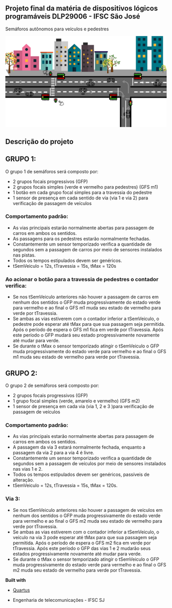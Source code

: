 ## Projeto final da matéria de dispositivos lógicos programáveis DLP29006 - IFSC São José
Semáforos autônomos para veículos e pedestres

![Ilustração doproblema](https://github.com/mftutui/DLP29006/blob/master/imagem-projeto-DLP.jpg)

## Descrição do projeto

## GRUPO 1:
O grupo 1 de semáforos será composto por:
- 2 grupos focais progressivos (GFP)
- 2 grupos focais simples (verde e vermelho para pedestres) (GFS m1)
- 1 botão em cada grupo focal simples para a travessia do pedestre
- 1 sensor de presença em cada sentido de via (via 1 e via 2) para verificação de passagem de veículos

### Comportamento padrão:
- As vias principais estarão normalmente abertas para passagem de carros em ambos os sentidos.
- As passagens para os pedestres estarão normalmente fechadas.
- Constantemente um sensor temporizado verifica a quantidade de segundos sem a passagem de carros por meio de sensores instalados nas pistas.
- Todos os tempos estipulados devem ser genéricos.
- tSemVeiculo = 12s, tTravessia = 15s, tMax = 120s
### Ao acionar o botão para a travessia de pedestres o contador verifica:
- Se nos tSemVeiculo anteriores não houver a passagem de carros em nenhum dos sentidos o GFP muda progressivamente do estado verde para vermelho e ao final o GFS m1 muda seu estado de vermelho para verde por tTravessia.
- Se ambas as vias estiverem com o contador inferior a tSemVeiculo, o pedestre pode esperar até tMax para que sua passagem seja permitida. Após o período de espera o GFS m1 fica em verde por tTravessia. Após este período o GFP mudará seu estado progressivamente novamente até mudar para verde.
- Se durante o tMax o sensor temporizado atingir o tSemVeiculo o GFP muda progressivamente do estado verde para vermelho e ao final o GFS m1 muda seu estado de vermelho para verde por tTravessia.

## GRUPO 2:
O grupo 2 de semáforos será composto por:
- 2 grupos focais progressivos (GFP)
- 1 grupo focal simples (verde, amarelo e vermelho) (GFS m2)
- 1 sensor de presença em cada via (via 1, 2 e 3 )para verificação de passagem de veículos

### Comportamento padrão:
- As vias principais estarão normalmente abertas para passagem de carros em ambos os sentidos.
- A passagem da via 3 estará normalmente fechada, enquanto a passagem da via 2 para a via 4 é livre.
- Constantemente um sensor temporizado verifica a quantidade de segundos sem a passagem de veículos por meio de sensores instalados nas vias 1 e 2.
- Todos os tempos estipulados devem ser genéricos, passíveis de alteração.
- tSemVeiculo = 12s, tTravessia = 15s, tMax = 120s.
### Via 3:
- Se nos tSemVeiculo anteriores não houver a passagem de veículos em nenhum dos sentidos o GFP muda progressivamente do estado verde para vermelho e ao final o GFS m2 muda seu estado de vermelho para verde por tTravessia.
- Se ambas as vias estiverem com o contador inferior a tSemVeiculo, o veículo na via 3 pode esperar até tMax para que sua passagem seja permitida. Após o período de espera o GFS m2 fica em verde por tTravessia. Após este período o GFP das vias 1 e 2 mudarão seus estados progressivamente novamente até mudar para verde.
- Se durante o tMax o sensor temporizado atingir o tSemVeiculo o GFP muda progressivamente do estado verde para vermelho e ao final o GFS m2 muda seu estado de vermelho para verde por tTravessia.

<b>Built with</b>
- [Quartus](https://www.altera.com)

- Engenharia de telecomunicações - IFSC SJ
